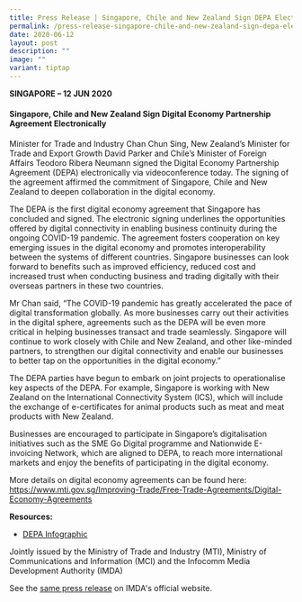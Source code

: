 ```yaml
---
title: Press Release | Singapore, Chile and New Zealand Sign DEPA Electronically
permalink: /press-release-singapore-chile-and-new-zealand-sign-depa-electronically/
date: 2020-06-12
layout: post
description: ""
image: ""
variant: tiptap
---
```

<p><strong>SINGAPORE – 12 JUN 2020</strong>
</p>
<h4>Singapore, Chile and New Zealand Sign Digital Economy Partnership Agreement Electronically</h4>
<p></p>
<p>Minister for Trade and Industry Chan Chun Sing, New Zealand’s Minister
for Trade and Export Growth David Parker and Chile’s Minister of Foreign
Affairs Teodoro Ribera Neumann signed the Digital Economy Partnership Agreement
(DEPA) electronically via videoconference today. The signing of the agreement
affirmed the commitment of Singapore, Chile and New Zealand to deepen collaboration
in the digital economy.</p>
<p>The DEPA is the first digital economy agreement that Singapore has concluded
and signed. The electronic signing underlines the opportunities offered
by digital connectivity in enabling business continuity during the ongoing
COVID-19 pandemic. The agreement fosters cooperation on key emerging issues
in the digital economy and promotes interoperability between the systems
of different countries. Singapore businesses can look forward to benefits
such as improved efficiency, reduced cost and increased trust when conducting
business and trading digitally with their overseas partners in these two
countries.</p>
<p>Mr Chan said, “The COVID-19 pandemic has greatly accelerated the pace
of digital transformation globally. As more businesses carry out their
activities in the digital sphere, agreements such as the DEPA will be even
more critical in helping businesses transact and trade seamlessly. Singapore
will continue to work closely with Chile and New Zealand, and other like-minded
partners, to strengthen our digital connectivity and enable our businesses
to better tap on the opportunities in the digital economy.”</p>
<p>The DEPA parties have begun to embark on joint projects to operationalise
key aspects of the DEPA. For example, Singapore is working with New Zealand
on the International Connectivity System (ICS), which will include the
exchange of e-certificates for animal products such as meat and meat products
with New Zealand.</p>
<p>Businesses are encouraged to participate in Singapore’s digitalisation
initiatives such as the SME Go Digital programme and Nationwide E-invoicing
Network, which are aligned to DEPA, to reach more international markets
and enjoy the benefits of participating in the digital economy.</p>
<p>More details on digital economy agreements can be found here: <a href="https://www.mti.gov.sg/Improving-Trade/Free-Trade-Agreements/Digital-Economy-Agreements" rel="noopener noreferrer nofollow" target="_blank"><u>https://www.mti.gov.sg/Improving-Trade/Free-Trade-Agreements/Digital-Economy-Agreements</u></a>
</p>
<p><strong>Resources:</strong>
</p>
<ul data-tight="true" class="tight">
<li>
<p><a href="https://www.imda.gov.sg/-/media/imda/files/news-and-events/media-room/media-releases/06/depa-signing-infographic.pdf" class="link__pdf" rel="noopener noreferrer nofollow" target="_blank"><u>DEPA Infographic</u></a>
</p>
</li>
</ul>
<p></p>
<p>Jointly issued by the Ministry of Trade and Industry (MTI), Ministry of
Communications and Information (MCI) and the Infocomm Media Development
Authority (IMDA)</p>
<p></p>
<p>See the <a href="https://www.imda.gov.sg/resources/press-releases-factsheets-and-speeches/press-releases/2020/singapore-chile-and-new-zealand-sign-digital-economy-partnership-agreement-electronically" rel="noopener noreferrer nofollow" target="_blank">same press release</a> on
IMDA's official website.</p>
<p></p>
<p></p>
<p></p>